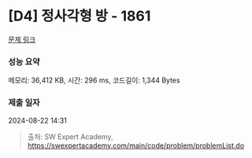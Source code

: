 # [D4] 정사각형 방 - 1861 

[문제 링크](https://swexpertacademy.com/main/code/problem/problemDetail.do?contestProbId=AV5LtJYKDzsDFAXc) 

### 성능 요약

메모리: 36,412 KB, 시간: 296 ms, 코드길이: 1,344 Bytes

### 제출 일자

2024-08-22 14:31



> 출처: SW Expert Academy, https://swexpertacademy.com/main/code/problem/problemList.do